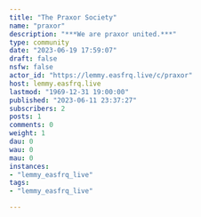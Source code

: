 ```yaml
---
title: "The Praxor Society" 
name: "praxor"
description: "***We are praxor united.***"
type: community
date: "2023-06-19 17:59:07"
draft: false
nsfw: false
actor_id: "https://lemmy.easfrq.live/c/praxor"
host: lemmy.easfrq.live
lastmod: "1969-12-31 19:00:00"
published: "2023-06-11 23:37:27"
subscribers: 2
posts: 1
comments: 0
weight: 1
dau: 0
wau: 0
mau: 0
instances:
- "lemmy_easfrq_live"
tags: 
- "lemmy_easfrq_live"

---
```

